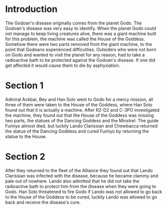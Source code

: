 # Introduction
The Godoan's disease originally comes from the planet Godo.
The Godoan's disease was very easy to identify.
When the planet Godo could not manage to keep living creatures alive, there was a giant machine built for this problem, the machine was called the House of the Goddess.
Somehow there were two parts removed from the giant machine, to the point that Godoans experienced difficulties.
Outsiders who were not born on Godo and wanted to visit the planet for any reason, had to take a radioactive bath to be protected against the Godoan's disease.
If one did get affected it would cause them to die by asphyxiation.

# Section 1
Admiral Ackbar, Bey and Han Solo went to Godo for a mercy mission, all three of them were taken to the House of the Goddess, where Han Solo found out that it is actually a machine.
After R2-D2 and C-3PO investigated the machine, they found out that the House of the Goddess was missing two parts, the statues of the Dancing Goddess and the Minstrel.
The guide Fumiyo almost died, but luckily Lando Clarissian and Chewbacca returned the statue of the Dancing Goddess and cured Fumiyo by returning the statue to the House.



# Section 2
After they returned to the fleet of the Alliance they found out that Lando Clarissian was infected with the disease, because he became clammy and pale out of nowhere.
Lando also admitted that he did not take the radioactive bath to protect him from the disease when they were going to Godo.
Han Solo threatened to fire Godo if Lando was not allowed to go back to the House of the Goddess to be cured, luckily Lando was allowed to go back and receive the disease's cure.